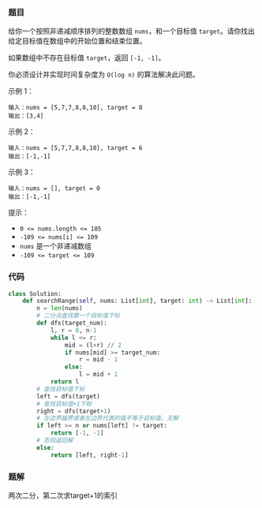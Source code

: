 ### 题目

给你一个按照非递减顺序排列的整数数组 `nums`，和一个目标值 `target`。请你找出给定目标值在数组中的开始位置和结束位置。

如果数组中不存在目标值 `target`，返回 `[-1, -1]`。

你必须设计并实现时间复杂度为 `O(log n)` 的算法解决此问题。

 
示例 1：

```
输入：nums = [5,7,7,8,8,10], target = 8
输出：[3,4]
```

示例 2：

```
输入：nums = [5,7,7,8,8,10], target = 6
输出：[-1,-1]
```

示例 3：

```
输入：nums = [], target = 0
输出：[-1,-1]
``` 

提示：

- `0 <= nums.length <= 105`
- `-109 <= nums[i] <= 109`
- `nums` 是一个非递减数组
- `-109 <= target <= 109`

### 代码

```python
class Solution:
    def searchRange(self, nums: List[int], target: int) -> List[int]:
        n = len(nums)
        # 二分法查找第一个目标值下标
        def dfs(target_num):
            l, r = 0, n-1
            while l <= r:
                mid = (l+r) // 2
                if nums[mid] >= target_num:
                    r = mid - 1
                else:
                    l = mid + 1
            return l
        # 查找目标值下标
        left = dfs(target)
        # 查找目标值+1下标
        right = dfs(target+1)
        # 左边界越界或者左边界代表的值不等于目标值，无解
        if left >= n or nums[left] != target:
            return [-1, -1]
        # 否则返回解
        else:
            return [left, right-1]
```

### 题解

两次二分，第二次求target+1的索引
